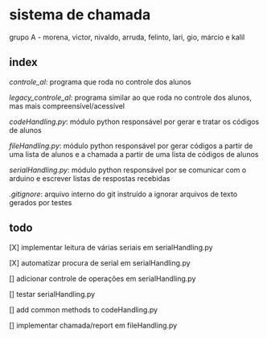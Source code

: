 # sistema de chamada
grupo A - morena, victor, nivaldo, arruda, felinto, lari, gio, márcio e kalil

## index
*controle_al*: programa que roda no controle dos alunos

*legacy_controle_al*: programa similar ao que roda no controle dos alunos, mas mais compreensível/acessível

*codeHandling.py*: módulo python responsável por gerar e tratar os códigos de alunos

*fileHandling.py*: módulo python responsável por gerar códigos a partir de uma lista de alunos e a chamada a partir de uma lista de códigos de alunos

*serialHandling.py*: módulo python responsável por se comunicar com o arduino e escrever listas de respostas recebidas

*.gitignore*: arquivo interno do git instruído a ignorar arquivos de texto gerados por testes

## todo
[X] implementar leitura de várias seriais em serialHandling.py

[X] automatizar procura de serial em serialHandling.py

[] adicionar controle de operações em serialHandling.py

[] testar serialHandling.py

[] add common methods to codeHandling.py

[] implementar chamada/report em fileHandling.py
